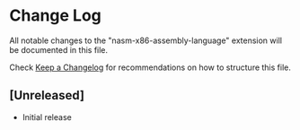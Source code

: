# Change Log

All notable changes to the "nasm-x86-assembly-language" extension will be documented in this file.

Check [Keep a Changelog](http://keepachangelog.com/) for recommendations on how to structure this file.

## [Unreleased]

- Initial release